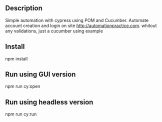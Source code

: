 
## Description

Simple automation with cypress using POM and Cucumber.
Automate account creation and login on site http://automationpractice.com.
whitout any validations, just a cucumber using example




## Install

npm install 

## Run using GUI version

npm run cy:open

## Run using headless version

npm run cy:run
